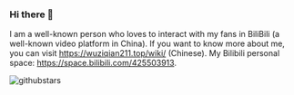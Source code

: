 ### Hi there 👋
I am a well-known person who loves to interact with my fans in BiliBili (a well-known video platform in China).
If you want to know more about me, you can visit <https://wuziqian211.top/wiki/> (Chinese).
My Bilibili personal space: <https://space.bilibili.com/425503913>.

![githubstars](https://github-readme-stats.vercel.app/api?username=wuziqian211&count_private=true&show_icons=true)

<!--
**wuziqian211/wuziqian211** is a ✨ _special_ ✨ repository because its `README.md` (this file) appears on your GitHub profile.

Here are some ideas to get you started:

- 🔭 I’m currently working on ...
- 🌱 I’m currently learning ...
- 👯 I’m looking to collaborate on ...
- 🤔 I’m looking for help with ...
- 💬 Ask me about ...
- 📫 How to reach me: ...
- 😄 Pronouns: ...
- ⚡ Fun fact: ...
-->
